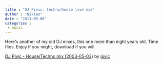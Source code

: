 ```yaml
---
title : "DJ Pivic: techno/house live mix"
author : "Niklas"
date : "2011-05-06"
categories : 
 - music
---
```


Here's another of my old DJ mixes, this one more than eight years old. Time flies. Enjoy if you might, download if you will.

  [DJ Pivic - House/Techno mix (2003-05-03)](http://soundcloud.com/pivic/dj-pivic-house-mix-2003-05-03) by [pivic](http://soundcloud.com/pivic)
